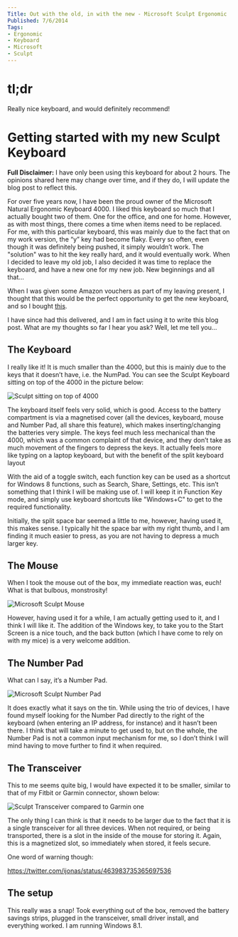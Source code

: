 ```yaml
---
Title: Out with the old, in with the new - Microsoft Sculpt Ergonomic
Published: 7/6/2014
Tags:
- Ergonomic
- Keyboard
- Microsoft
- Sculpt
---
```


# tl;dr

Really nice keyboard, and would definitely recommend!

# Getting started with my new Sculpt Keyboard

**Full Disclaimer:** I have only been using this keyboard for about 2 hours. The opinions shared here may change over time, and if they do, I will update the blog post to reflect this.

For over five years now, I have been the proud owner of the Microsoft Natural Ergonomic Keyboard 4000. I liked this keyboard so much that I actually bought two of them. One for the office, and one for home. However, as with most things, there comes a time when items need to be replaced. For me, with this particular keyboard, this was mainly due to the fact that on my work version, the “y” key had become flaky. Every so often, even though it was definitely being pushed, it simply wouldn’t work. The "solution" was to hit the key really hard, and it would eventually work. When I decided to leave my old job, I also decided it was time to replace the keyboard, and have a new one for my new job. New beginnings and all that…

When I was given some Amazon vouchers as part of my leaving present, I thought that this would be the perfect opportunity to get the new keyboard, and so I bought [this](http://www.microsoft.com/hardware/en-gb/p/sculpt-ergonomic-desktop/L5V-00006).

I have since had this delivered, and I am in fact using it to write this blog post. What are my thoughts so far I hear you ask? Well, let me tell you…

## The Keyboard

I really like it! It is much smaller than the 4000, but this is mainly due to the keys that it doesn’t have, i.e. the NumPad. You can see the Sculpt Keyboard sitting on top of the 4000 in the picture below:

![Sculpt sitting on top of 4000](https://gep13wpstorage.blob.core.windows.net/gep13/2014/6/7/WP_20140607_19_36_45_Pro-1024x576.jpg)

The keyboard itself feels very solid, which is good. Access to the battery compartment is via a magnetised cover (all the devices, keyboard, mouse and Number Pad, all share this feature), which makes inserting/changing the batteries very simple. The keys feel much less mechanical than the 4000, which was a common complaint of that device, and they don’t take as much movement of the fingers to depress the keys. It actually feels more like typing on a laptop keyboard, but with the benefit of the split keyboard layout

With the aid of a toggle switch, each function key can be used as a shortcut for Windows 8 functions, such as Search, Share, Settings, etc. This isn’t something that I think I will be making use of. I will keep it in Function Key mode, and simply use keyboard shortcuts like "Windows+C" to get to the required functionality.

Initially, the split space bar seemed a little to me, however, having used it, this makes sense. I typically hit the space bar with my right thumb, and I am finding it much easier to press, as you are not having to depress a much larger key.

## The Mouse

When I took the mouse out of the box, my immediate reaction was, euch! What is that bulbous, monstrosity!

![Microsoft Sculpt Mouse](https://gep13wpstorage.blob.core.windows.net/gep13/2014/6/7/WP_20140607_19_35_44_Pro-1024x576.jpg)

However, having used it for a while, I am actually getting used to it, and I think I will like it. The addition of the Windows key, to take you to the Start Screen is a nice touch, and the back button (which I have come to rely on with my mice) is a very welcome addition.

## The Number Pad

What can I say, it’s a Number Pad.

![Microsoft Sculpt Number Pad](https://gep13wpstorage.blob.core.windows.net/gep13/2014/6/7/WP_20140607_19_35_56_Pro-576x1024.jpg)

It does exactly what it says on the tin. While using the trio of devices, I have found myself looking for the Number Pad directly to the right of the keyboard (when entering an IP address, for instance) and it hasn’t been there. I think that will take a minute to get used to, but on the whole, the Number Pad is not a common input mechanism for me, so I don’t think I will mind having to move further to find it when required.

## The Transceiver

This to me seems quite big, I would have expected it to be smaller, similar to that of my Fitbit or Garmin connector, shown below:

![Sculpt Transceiver compared to Garmin one](https://gep13wpstorage.blob.core.windows.net/gep13/2014/6/7/WP_20140607_19_37_52_Pro-1024x576.jpg)

The only thing I can think is that it needs to be larger due to the fact that it is a single transceiver for all three devices. When not required, or being transported, there is a slot in the inside of the mouse for storing it. Again, this is a magnetized slot, so immediately when stored, it feels secure.

One word of warning though:

https://twitter.com/ijonas/status/463983735365697536

## The setup

This really was a snap! Took everything out of the box, removed the battery savings strips, plugged in the transceiver, small driver install, and everything worked. I am running Windows 8.1.